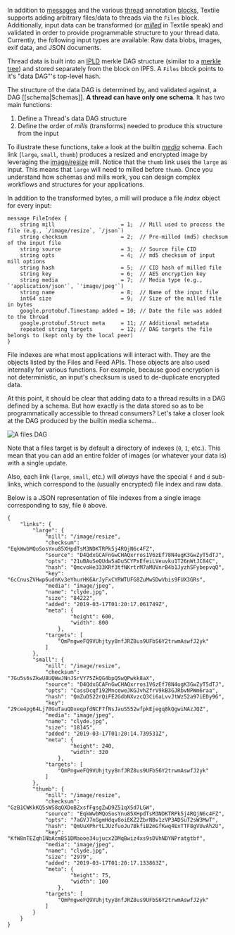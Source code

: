 In addition to [messages](/learn/messages) and the various [thread](/learn/threads) annotation [blocks](/learn/blocks), Textile supports adding arbitrary files/data to threads via the `Files` block. Additionally, input data can be transformed (or [_milled_](/learn/threads/mills) in Textile speak) and validated in order to provide programmable structure to your thread data. Currently, the following input types are available: Raw data blobs, images, exif data, and JSON documents.

Thread data is built into an [IPLD](https://ipld.io/) merkle DAG structure (similar to a [merkle tree](https://en.wikipedia.org/wiki/Merkle_tree)) and stored separately from the block on IPFS. A `Files` block points to it's "data DAG"'s top-level hash.

The structure of the data DAG is determined by, and validated against, a DAG [[schema|Schemas]]. **A thread can have only one schema**. It has two main functions:

1. Define a Thread's data DAG structure
2. Define the order of _mills_ (transforms) needed to produce this structure from the input

To illustrate these functions, take a look at the builtin [_media_](/learn/threads/schemas#media) schema. Each link (`large`, `small`, `thumb`) produces a resized and encrypted image by leveraging the [image/resize](/learn/threads/mills#image/resize) mill. Notice that the `thumb` link uses the `large` as input. This means that `large` will need to milled before `thumb`. Once you understand how schemas and mills work, you can design complex workflows and structures for your applications.

In addition to the transformed bytes, a mill will produce a file _index_ object for every input:

```
message FileIndex {
    string mill                     = 1;  // Mill used to process the file (e.g., `/image/resize`, `/json`)
    string checksum                 = 2;  // Pre-milled (md5) checksum of the input file
    string source                   = 3;  // Source file CID
    string opts                     = 4;  // md5 checksum of input mill options
    string hash                     = 5;  // CID hash of milled file
    string key                      = 6;  // AES encryption key
    string media                    = 7;  // Media type (e.g., `'application/json'`, `'image/jpeg'`)
    string name                     = 8;  // Name of the input file
    int64 size                      = 9;  // Size of the milled file in bytes
    google.protobuf.Timestamp added = 10; // Date the file was added to the thread
    google.protobuf.Struct meta     = 11; // Additional metadata
    repeated string targets         = 12; // DAG targets the file belongs to (kept only by the local peer)
}
```

File indexes are what most applications will interact with. They are the objects listed by the Files and Feed APIs. These objects are also used internally for various functions. For example, because good encryption is not deterministic, an input's checksum is used to de-duplicate encrypted data.

At this point, it should be clear that adding data to a thread results in a DAG defined by a schema. But how exactly is the data stored so as to be programmatically accessible to thread consumers? Let's take a closer look at the DAG produced by the builtin media schema...

![A files DAG](https://s3.amazonaws.com/textile.public/files3.png)

Note that a files target is by default a directory of indexes (`0`, `1`, etc.). This mean that you can add an entire folder of images (or whatever your data is) with a single update.

Also, each link (`large`, `small`, etc.) will _always_ have the special `f` and `d` sub-links, which correspond to the (usually encrypted) file index and raw data.

Below is a JSON representation of file indexes from a single image corresponding to say, file `0` above.

```
{
    "links": {
        "large": {
            "mill": "/image/resize",
            "checksum": "EqkWwbMQoSosYnu85XHpdTsM3NDKTRPk5j4RQjN6c4FZ",
            "source": "D4QdxGCAFnGwCHAQxrros1V6zEf78N4ugK3GwZyT5dTJ",
            "opts": "21uBAuSeQUdw5aDu5CYPxEfeiLVeuvku1T26nWtJC84C",
            "hash": "QmcvoHe333KRf3tfNKrtrM7aMUVnrB4b1JyzhSFybepvqQ",
            "key": "6cCnusZVHwp6udnKv3eYhurHK6ArJyFxCYRWTUFG8ZuMwSDwVbis9FUX3GRs",
            "media": "image/jpeg",
            "name": "clyde.jpg",
            "size": "84222",
            "added": "2019-03-17T01:20:17.061749Z",
            "meta": {
                    "height": 600,
                    "width": 800
                },
            "targets": [
                "QmPngweFQ9VUhjtyy8nfJRZ8us9UFbS6Y2trwmAswfJ2yk"
            ]
        },
        "small": {
            "mill": "/image/resize",
            "checksum": "7Gu5s6sZkwU8UQWwJNnJSrVY75ZkQG4bpQSwQPwkk8aX",
            "source": "D4QdxGCAFnGwCHAQxrros1V6zEf78N4ugK3GwZyT5dTJ",
            "opts": "CassDcqf192MnceweJKGJvhZfrV9kB3GJRbvNPWm6raa",
            "hash": "QmZuD522rQiFE2GdbNXvzcQ3Ci6aLvvJtWz52a97iEDy9G",
            "key": "29ce4pg64Lj78GuTauQDxeqpfdNCF7fNsJauS552wfpkEjegq8kQgwiNAzJQZ",
            "media": "image/jpeg",
            "name": "clyde.jpg",
            "size": "18145",
            "added": "2019-03-17T01:20:14.739531Z",
            "meta": {
                    "height": 240,
                    "width": 320
                },
            "targets": [
                "QmPngweFQ9VUhjtyy8nfJRZ8us9UFbS6Y2trwmAswfJ2yk"
            ]
        },
        "thumb": {
            "mill": "/image/resize",
            "checksum": "GzB1CWKkKQ5sWS8qQXDoBZxsfFgsgZwD9Z51qX5d7LGW",
            "source": "EqkWwbMQoSosYnu85XHpdTsM3NDKTRPk5j4RQjN6c4FZ",
            "opts": "7aGVJ7nGgmHdqv8oiEKZ2ZbrNBv1zVP3ADSuT2sW3MwT",
            "hash": "QmUuXPhrtLJUzfuoJu7BkfiB2mGfKwq4ExTTF8gVUvAh2U",
            "key": "KfW8nTEZqh1NbAcmB51DMaooe34ujucx2DMqBwiz4xs9sDVhNDYNPratgtbf",
            "media": "image/jpeg",
            "name": "clyde.jpg",
            "size": "2979",
            "added": "2019-03-17T01:20:17.133863Z",
            "meta": {
                    "height": 75,
                    "width": 100
                },
            "targets": [
                "QmPngweFQ9VUhjtyy8nfJRZ8us9UFbS6Y2trwmAswfJ2yk"
            ]
        }
    }
}
```
